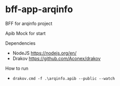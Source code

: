# bff-app-arqinfo
BFF for arqinfo project

Apib Mock for start

Dependencies
- NodeJS https://nodejs.org/en/
- Drakov https://github.com/Aconex/drakov

How to run 
- `drakov.cmd -f .\arqinfo.apib --public --watch`
